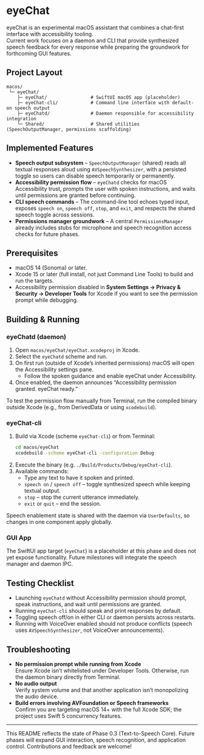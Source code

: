 # eyeChat

eyeChat is an experimental macOS assistant that combines a chat-first interface with accessibility tooling.  
Current work focuses on a daemon and CLI that provide synthesized speech feedback for every response while preparing the groundwork for forthcoming GUI features.

## Project Layout

```
macos/
 └─ eyeChat/
    ├─ eyeChat/                # SwiftUI macOS app (placeholder)
    ├─ eyeChat-cli/            # Command line interface with default-on speech output
    ├─ eyeChatd/               # Daemon responsible for accessibility integration
    └─ Shared/                 # Shared utilities (SpeechOutputManager, permissions scaffolding)
```

## Implemented Features

- **Speech output subsystem** – `SpeechOutputManager` (shared) reads all textual responses aloud using `AVSpeechSynthesizer`, with a persisted toggle so users can disable speech temporarily or permanently.
- **Accessibility permission flow** – `eyeChatd` checks for macOS Accessibility trust, prompts the user with spoken instructions, and waits until permissions are granted before continuing.
- **CLI speech commands** – The command-line tool echoes typed input, exposes `speech on`, `speech off`, `stop`, and `exit`, and respects the shared speech toggle across sessions.
- **Permissions manager groundwork** – A central `PermissionsManager` already includes stubs for microphone and speech recognition access checks for future phases.

## Prerequisites

- macOS 14 (Sonoma) or later.
- Xcode 15 or later (full install, not just Command Line Tools) to build and run the targets.
- Accessibility permission disabled in **System Settings → Privacy & Security → Developer Tools** for Xcode if you want to see the permission prompt while debugging.

## Building & Running

### eyeChatd (daemon)
1. Open `macos/eyeChat/eyeChat.xcodeproj` in Xcode.
2. Select the `eyeChatd` scheme and run.
3. On first run (outside of Xcode’s inherited permissions) macOS will open the Accessibility settings pane.  
   - Follow the spoken guidance and enable eyeChat under Accessibility.
4. Once enabled, the daemon announces “Accessibility permission granted. eyeChat ready.”

To test the permission flow manually from Terminal, run the compiled binary outside Xcode (e.g., from DerivedData or using `xcodebuild`).

### eyeChat-cli
1. Build via Xcode (scheme `eyeChat-cli`) or from Terminal:  
   ```bash
   cd macos/eyeChat
   xcodebuild -scheme eyeChat-cli -configuration Debug
   ```
2. Execute the binary (e.g. `./Build/Products/Debug/eyeChat-cli`).
3. Available commands:
   - Type any text to have it spoken and printed.
   - `speech on` / `speech off` – toggle synthesized speech while keeping textual output.
   - `stop` – stop the current utterance immediately.
   - `exit` or `quit` – end the session.

Speech enablement state is shared with the daemon via `UserDefaults`, so changes in one component apply globally.

### GUI App

The SwiftUI app target (`eyeChat`) is a placeholder at this phase and does not yet expose functionality. Future milestones will integrate the speech manager and daemon IPC.

## Testing Checklist

- Launching `eyeChatd` without Accessibility permission should prompt, speak instructions, and wait until permissions are granted.
- Running `eyeChat-cli` should speak and print responses by default.
- Toggling speech off/on in either CLI or daemon persists across restarts.
- Running with VoiceOver enabled should not produce conflicts (speech uses `AVSpeechSynthesizer`, not VoiceOver announcements).

## Troubleshooting

- **No permission prompt while running from Xcode**  
  Ensure Xcode isn’t whitelisted under Developer Tools. Otherwise, run the daemon binary directly from Terminal.
- **No audio output**  
  Verify system volume and that another application isn’t monopolizing the audio device.
- **Build errors involving AVFoundation or Speech frameworks**  
  Confirm you are targeting macOS 14+ with the full Xcode SDK; the project uses Swift 5 concurrency features.

---

This README reflects the state of Phase 0.3 (Text-to-Speech Core). Future phases will expand GUI interaction, speech recognition, and application control. Contributions and feedback are welcome!
